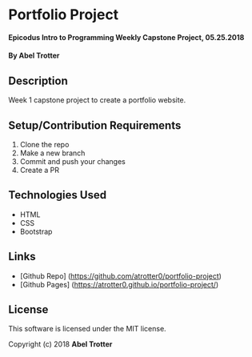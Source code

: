 # Portfolio Project

#### Epicodus Intro to Programming Weekly Capstone Project, 05.25.2018

#### By Abel Trotter

## Description

Week 1 capstone project to create a portfolio website.

## Setup/Contribution Requirements

1. Clone the repo
1. Make a new branch
1. Commit and push your changes
1. Create a PR

## Technologies Used

* HTML
* CSS
* Bootstrap

## Links

* [Github Repo] (https://github.com/atrotter0/portfolio-project)
* [Github Pages] (https://atrotter0.github.io/portfolio-project/)

## License

This software is licensed under the MIT license.

Copyright (c) 2018 **Abel Trotter**